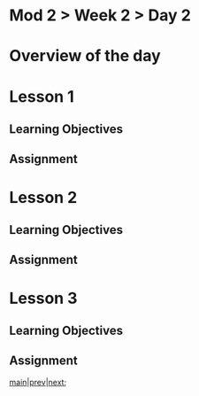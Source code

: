 # Mod 2 > Week 2 > Day 2

# Overview of the day

# Lesson 1

## Learning Objectives

## Assignment

# Lesson 2

## Learning Objectives

## Assignment

# Lesson 3

## Learning Objectives

## Assignment

[main](/swe)|[prev](/swe/mod2/wk2/day1.html)|[next](/swe/mod2/wk2/day3html);
